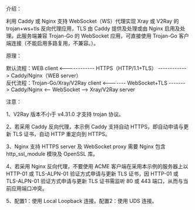 介绍：

利用 Caddy 或 Nginx 支持 WebSocket（WS）代理实现 Xray 或 V2Ray 的 trojan+ws+tls 反向代理应用，TLS 由 Caddy 提供及处理或由 Nginx 启用及处理。此服务端兼容 Trojan-Go 的 WebSocket 应用，可直接使用 Trojan-Go 客户端连接（不能启用多路复用，不兼容。）。

原理：

默认流程：WEB client <------------ HTTPS（HTTP/1.1+TLS） ------------> Caddy/Nginx（WEB server）  
反代流程：Trojan-Go/Xray/V2Ray client <------- WebSocket+TLS -------> Caddy/Nginx <-- WebSocket --> Xray/V2Ray server

注意：

1、V2Ray 版本不小于 v4.31.0 才支持 trojan 协议。

2、若采用 Caddy 反向代理，本示例 Caddy 支持自动 HTTPS，即自动申请与更新 TLS 证书，自动 HTTP 重定向到 HTTPS。

3、Nginx 支持 HTTPS server 及 WebSocket proxy 需要 Nginx 包含 http_ssl_module 模块及 OpenSSL 库。

4、若采用 Nginx 反向代理，不要使用 ACME 客户端在采用本示例的服务器上以 HTTP-01 或 TLS-ALPN-01 验证方式申请与更新 TLS 证书，因 HTTP-01 或 TLS-ALPN-01 验证方式申请与更新 TLS 证书需监听 80 或 443 端口，从而与当前应用端口冲突。

5、配置1：使用 Local Loopback 连接。配置2：使用 UDS 连接。
